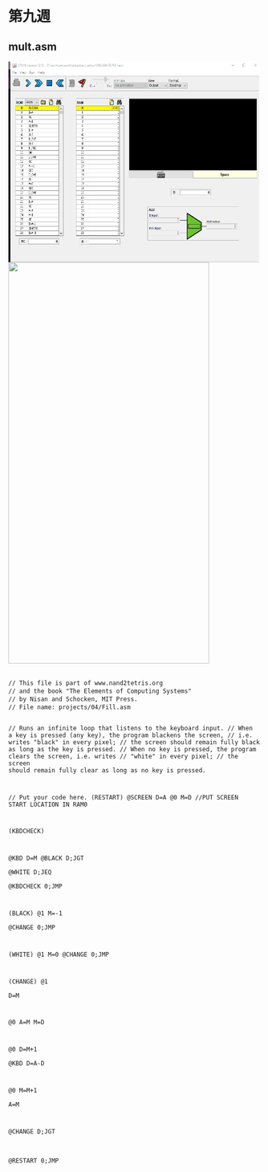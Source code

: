 # 第九週

## mult.asm
<img src="https://github.com/owen4096/co109a/blob/master/04/fill/fill.png" width="500" height="400"  align=center /> 
<img src="https://github.com/owen4096/co109a/blob/master/04/mult/fill_hack.png" width="400" height="800"  align=center /> 
<pre><code>
// This file is part of www.nand2tetris.org
// and the book "The Elements of Computing Systems"
// by Nisan and Schocken, MIT Press.
// File name: projects/04/Fill.asm

// Runs an infinite loop that listens to the keyboard input.
// When a key is pressed (any key), the program blackens the screen,
// i.e. writes "black" in every pixel;
// the screen should remain fully black as long as the key is pressed. 
// When no key is pressed, the program clears the screen, i.e. writes
// "white" in every pixel;
// the screen should remain fully clear as long as no key is pressed.

// Put your code here.
(RESTART)
@SCREEN
D=A
@0
M=D	//PUT SCREEN START LOCATION IN RAM0


(KBDCHECK)

@KBD
D=M
@BLACK
D;JGT	
@WHITE
D;JEQ	
@KBDCHECK
0;JMP

(BLACK)
@1
M=-1	
@CHANGE
0;JMP

(WHITE)
@1
M=0	
@CHANGE
0;JMP

(CHANGE)
@1	
D=M	

@0
A=M	
M=D	

@0
D=M+1	
@KBD
D=A-D	

@0
M=M+1	
A=M

@CHANGE
D;JGT	

@RESTART
0;JMP
</code></pre>
